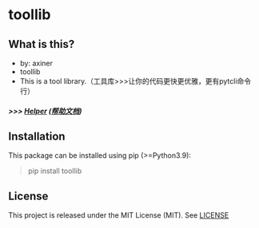 # toollib

## What is this?
* by: axiner
* toollib
* This is a tool library.（工具库>>>让你的代码更快更优雅，更有pytcli命令行）

##### *>>> [Helper](http://htmlpreview.github.io/?https://github.com/atpuxiner/toollib/blob/main/docs/helper.html) ([帮助文档](https://blog.csdn.net/atpuxiner/article/details/122114364))*

## Installation
This package can be installed using pip (>=Python3.9):
> pip install toollib

## License
This project is released under the MIT License (MIT). See [LICENSE](LICENSE)
